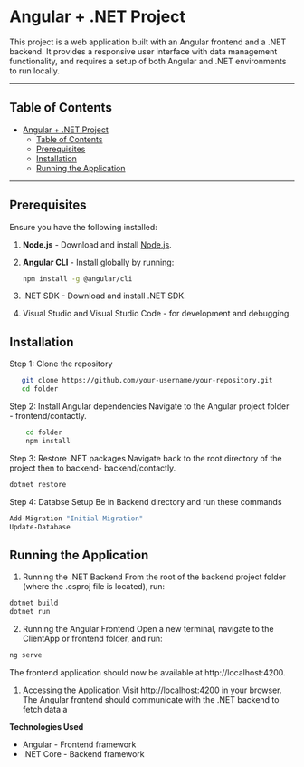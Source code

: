 # Angular + .NET Project

This project is a web application built with an Angular frontend and a .NET backend. It provides a responsive user interface with data management functionality, and requires a setup of both Angular and .NET environments to run locally.

---

## Table of Contents

- [Angular + .NET Project](#angular--net-project)
  - [Table of Contents](#table-of-contents)
  - [Prerequisites](#prerequisites)
  - [Installation](#installation)
  - [Running the Application](#running-the-application)

---

## Prerequisites

Ensure you have the following installed:

1. **Node.js** - Download and install [Node.js](https://nodejs.org/).
2. **Angular CLI** - Install globally by running:
   ```bash
   npm install -g @angular/cli
   ```

3. .NET SDK - Download and install .NET SDK.
4. Visual Studio and Visual Studio Code - for development and debugging.

## Installation

Step 1: Clone the repository
```bash
   git clone https://github.com/your-username/your-repository.git
   cd folder
   ```
Step 2: Install Angular dependencies
Navigate to the Angular project folder - frontend/contactly.
```bash
    cd folder
    npm install
```
Step 3: Restore .NET packages
Navigate back to the root directory of the project then to backend- backend/contactly.
```bash
dotnet restore
```
Step 4: Databse Setup
Be in Backend directory and run these commands
```bash
Add-Migration "Initial Migration"
Update-Database
```

## Running the Application

1. Running the .NET Backend
From the root of the backend project folder (where the .csproj file is located), run:

```bash
dotnet build
dotnet run
```
2. Running the Angular Frontend
Open a new terminal, navigate to the ClientApp or frontend folder, and run:
```bash
ng serve
```
The frontend application should now be available at http://localhost:4200.

1. Accessing the Application
Visit http://localhost:4200 in your browser. The Angular frontend should communicate with the .NET backend to fetch data a

**Technologies Used**
- Angular - Frontend framework
- .NET Core - Backend framework